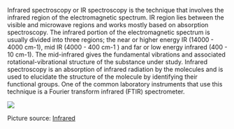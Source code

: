 Infrared spectroscopy or IR spectroscopy is the technique that involves the infrared region of the electromagnetic spectrum. IR region lies between the visible and microwave regions and works mostly based on absorption spectroscopy. The infrared portion of the electromagnetic spectrum is usually divided into three regions; the near or higher energy IR (14000 - 4000 cm-1), mid IR (4000 - 400 cm-1 ) and far or low energy infrared (400 - 10 cm-1). The mid-infrared gives the fundamental vibrations and associated rotational-vibrational structure of the substance under study. Infrared spectroscopy is an absorption of infrared radiation by the molecules and is used to elucidate the structure of the molecule by identifying their functional groups. One of the common laboratory instruments that use this technique is a Fourier transform infrared (FTIR) spectrometer.

<image src="./images/figure1_intro_exp7.png">

Picture source: [ Infrared](https://www.rediris.ca/infrared.html)
